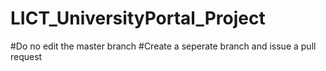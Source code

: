 # LICT_UniversityPortal_Project
#Do no edit the master branch
#Create a seperate branch and issue a pull request
